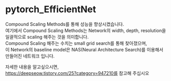 # pytorch_EfficientNet

Compound Scaling Methods를 통해 성능을 향상시켰습니다.  
여기에서 Compound Scaling Methods는 Network의 width, depth, resolution을 일괄적으로 scaling 해주는 것을 의미합니다.  
Compound Scaling 해주는 수치는 small grid search를 통해 찾아졌으며,  
이 Network의 baseline model은 NAS(Neural Architecture Search)를 이용해서 만들어진 네트워크 입니다.  
  
자세한 내용을 알고싶으시면,  
https://deepseow.tistory.com/25?category=947210를 참고해 주십시오
